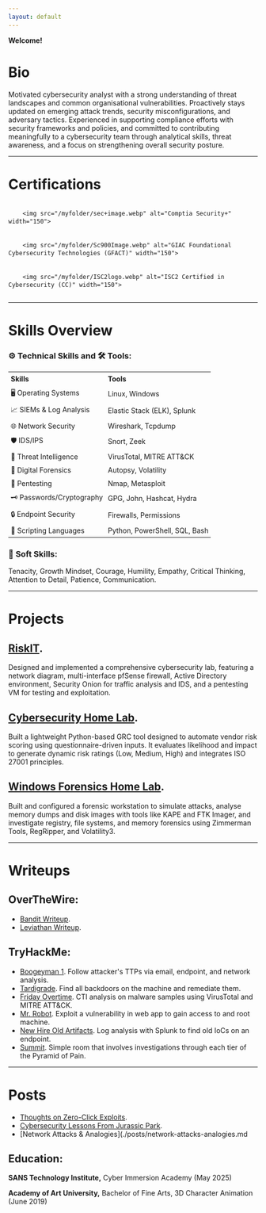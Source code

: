 ```yaml
---
layout: default
---
```


**Welcome!**

# Bio

Motivated cybersecurity analyst with a strong understanding of threat landscapes and common organisational vulnerabilities. Proactively stays updated on emerging attack trends, security misconfigurations, and adversary tactics. Experienced in supporting compliance efforts with security frameworks and policies, and committed to contributing meaningfully to a cybersecurity team through analytical skills, threat awareness, and a focus on strengthening overall security posture.

---


# Certifications

<div style="display: flex; gap: 100px;">
    
        <img src="/myfolder/sec+image.webp" alt="Comptia Security+" width="150">
    
    
        <img src="/myfolder/Sc900Image.webp" alt="GIAC Foundational Cybersecurity Technologies (GFACT)" width="150">
    
    
        <img src="/myfolder/ISC2logo.webp" alt="ISC2 Certified in Cybersecurity (CC)" width="150">
    
</div>

---

# Skills Overview
### ⚙️ **Technical Skills       and        🛠️ Tools:**
<table style="border-collapse: collapse; width: 100%;">
  <tr>
    <th style="padding: 5px; text-align: left;">Skills</th>
    <th style="padding: 5px; text-align: left;">Tools</th>
  </tr>
  <tr>
    <td style="padding: 5px;">🖥️ Operating Systems</td>
    <td style="padding: 5px;">Linux, Windows</td>
  </tr>
  <tr>
    <td style="padding: 5px;">📈 SIEMs & Log Analysis</td>
    <td style="padding: 5px;">Elastic Stack (ELK), Splunk</td>
  </tr>
  <tr>
    <td style="padding: 5px;">🌐 Network Security</td>
    <td style="padding: 5px;">Wireshark, Tcpdump</td>
  </tr>
  <tr>
    <td style="padding: 5px;">🛡️ IDS/IPS</td>
    <td style="padding: 5px;">Snort, Zeek</td>
  </tr>
  <tr>
    <td style="padding: 5px;">🧠 Threat Intelligence</td>
    <td style="padding: 5px;">VirusTotal, MITRE ATT&CK</td>
  </tr>
  <tr>
    <td style="padding: 5px;">🔬 Digital Forensics</td>
    <td style="padding: 5px;">Autopsy, Volatility</td>
  </tr>
  <tr>
    <td style="padding: 5px;">🧰 Pentesting</td>
    <td style="padding: 5px;">Nmap, Metasploit</td>
  </tr>
  <tr>
    <td style="padding: 5px;">🗝️ Passwords/Cryptography</td>
    <td style="padding: 5px;">GPG, John, Hashcat, Hydra</td>
  </tr>
  <tr>
    <td style="padding: 5px;">🔒 Endpoint Security</td>
    <td style="padding: 5px;">Firewalls, Permissions</td>
  </tr>
  <tr>
    <td style="padding: 5px;">📜 Scripting Languages</td>
    <td style="padding: 5px;">Python, PowerShell, SQL, Bash</td>
  </tr>
</table>


### 🌟 **Soft Skills:**
Tenacity, Growth Mindset, Courage, Humility, Empathy, Critical Thinking, Attention to Detail, Patience, Communication.

---

# Projects

## [RiskIT](riskit.md).
Designed and implemented a comprehensive cybersecurity lab, featuring a network diagram, multi-interface pfSense firewall, Active Directory environment, Security Onion for traffic analysis and IDS, and a pentesting VM for testing and exploitation.

## [Cybersecurity Home Lab](./projects/cybersecurity-home-lab.md).
Built a lightweight Python-based GRC tool designed to automate vendor risk scoring using questionnaire-driven inputs. It evaluates likelihood and impact to generate dynamic risk ratings (Low, Medium, High) and integrates ISO 27001 principles.

## [Windows Forensics Home Lab](./projects/windows-forensics-home-lab.md).
Built and configured a forensic workstation to simulate attacks, analyse memory dumps and disk images with tools like KAPE and FTK Imager, and investigate registry, file systems, and memory forensics using Zimmerman Tools, RegRipper, and Volatility3.

---

# Writeups
## OverTheWire:
- [Bandit Writeup](./writeups/overthewire/bandit.md).
- [Leviathan Writeup](./writeups/overthewire/leviathan.md).

## TryHackMe:
- [Boogeyman 1](./writeups/tryhackme/boogeyman1.md).     Follow attacker's TTPs via email, endpoint, and network analysis.
- [Tardigrade](./writeups/tryhackme/tardigrade.md).    Find all backdoors on the machine and remediate them.
- [Friday Overtime](./writeups/tryhackme/friday-overtime.md).    CTI analysis on malware samples using VirusTotal and MITRE ATT&CK.
- [Mr. Robot](./writeups/tryhackme/mrrobot.md).    Exploit a vulnerability in web app to gain access to and root machine.
- [New Hire Old Artifacts](./writeups/tryhackme/newhire-oldartifacts.md).    Log analysis with Splunk to find old IoCs on an endpoint.
- [Summit](./writeups/tryhackme/summit.md).     Simple room that involves investigations through each tier of the Pyramid of Pain.

---

# Posts
- [Thoughts on Zero-Click Exploits](./posts/zero-click-exploits.md).
- [Cybersecurity Lessons From Jurassic Park](./posts/jurassic-park-cybersecurity.md).
- [Network Attacks & Analogies](./posts/network-attacks-analogies.md
## Education:

**SANS Technology Institute,** Cyber Immersion Academy (May 2025)

**Academy of Art University,** Bachelor of Fine Arts, 3D Character Animation (June 2019)
